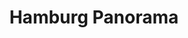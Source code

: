 ---
title: Hamburg Panorama
takenAt: '2022-08-29T11:38:55.000Z'
license: CC BY-ND 4.0
url: >-
  //images.ctfassets.net/bncv3c2gt878/5la8K0yWxHeZxJ837AtoZX/d0c4cd7f969205ac19a52dc6d5b7786c/IMG20220829133855
size: 11816084
image:
  width: 10016
  height: 3760
geo:
  lat: 53.548435612385674
  lng: 9.978901147842409
contentType: image/jpeg
mediaInfo:
  Image:
    Orientation: 0
    DateTime: 2022:08:29 13:38:55
    ExifTag: 82
    GPSTag: 170
  Photo:
    UserComment: ' '
    DateTimeOriginal: 2022:08:29 13:38:55
    SubSecTimeOriginal: '818'
    OffsetTimeOriginal: '+02:00'
  GPSInfo:
    GPSLatitudeRef: 'N'
    GPSLatitude:
      - 53
      - 32
      - 52.25
    GPSLongitudeRef: E
    GPSLongitude:
      - 9
      - 58
      - 31.43
    GPSTimeStamp:
      - 11
      - 38
      - 55
    GPSDateStamp: '2022:08:29'
tags:
  - Hamburg

---